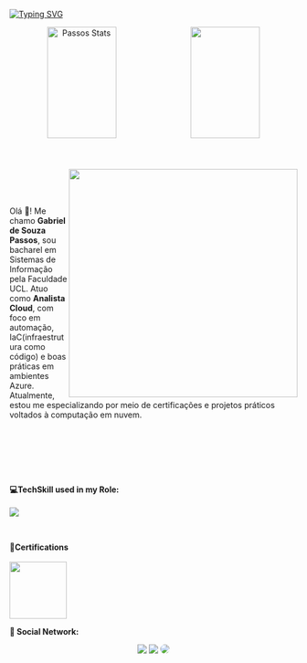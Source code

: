 
[![Typing SVG](https://readme-typing-svg.herokuapp.com/?color=A81DF7&size=35&center=true&vCenter=true&width=1000&lines=HELLO,+My+name+is+Gabriel+de+Souza+Passos;I'm+23+years+old;I'm+from+Brazil;I'm+Cloud+Analyst;Be+Welcome!+:%29)](https://git.io/typing-svg)

<div align="center">  
  <img width="49%" height="195px" src="https://github-readme-stats.vercel.app/api?username=Passos-Gabriel&show_icons=true&theme=tokyonight&rank_icon=github" alt="Passos Stats" /> 
  <img width="49%" height="195px" src="https://github-readme-stats.vercel.app/api/top-langs/?username=Passos-Gabriel&layout=compact&theme=tokyonight&hide=php">
  
  <!-- <img width="41%" height="195px" src="https://github-readme-stats.vercel.app/api/top-langs/?username=passos-gabriel&layout=compact&hide_border=true&title_color=ffffff&text_color=ffffff&bg_color=0d1117" /> -->
</div> 

<br>
<br>
<br>

<img src="https://raw.githubusercontent.com/MicaelliMedeiros/micaellimedeiros/master/image/computer-illustration.png" min-width="400px" max-width="400px" width="400px" align="right">

<br>
<br>
<br>

<p align="left"> 
   Olá 👋! Me chamo <strong>Gabriel de Souza Passos</strong>, sou bacharel em Sistemas de Informação pela Faculdade UCL. Atuo como <strong>Analista Cloud</strong>, com foco em automação, IaC(infraestrutura como código) e boas práticas em ambientes Azure. Atualmente, estou me especializando por meio de certificações e projetos práticos voltados à computação em nuvem.
</p>

<br>
<br><br><br><br>
<p align="left">
  <strong>💻TechSkill used in my Role:</strong>
  <br>
  <br>
  <a href="https://skillicons.dev">
    <img src="https://skillicons.dev/icons?i=azure,aws,git,bash,docker,kubernetes,linux,mysql,postgres,postman,powershell,py,terraform,windows" />
  </a>
</p>

<br>

<p align="lef">
<strong>📝Certifications</strong><br><br>
<a target="_blank" href="https://learn.microsoft.com/api/credentials/share/pt-br/00581419/7F257A87E124EB59?sharingId=CDACEE1826C214C6"><img width="100px" height="100px" src="https://images.credly.com/images/be8fcaeb-c769-4858-b567-ffaaa73ce8cf/image.png"></a>
</p>

<p align="left">
  <strong>💌 Social Network:</strong>
  <div align="center"> 
    <a href="https://www.instagram.com/gabriel.passos27/" target="_blank"><img src="https://img.shields.io/badge/-Instagram-%23E4405F?style=for-the-badge&logo=instagram&logoColor=white"></a>
    <a href = "mailto:bielpassos@hotmail.com"> <img src="https://img.shields.io/badge/Microsoft_Outlook-0078D4?logo=microsoft-outlook&logoColor=white&style=for-the-badge" target="_blank"></a>
    <a href="https://www.linkedin.com/in/gabriel-de-souza-passos-4004a01b8/" target="_blank"><img src="https://img.shields.io/badge/-LinkedIn-%230077B5?style=for-the-badge&logo=linkedin&logoColor=white" style="border-radius: 30px" target="_blank"></a> 
 </div>
</p>
